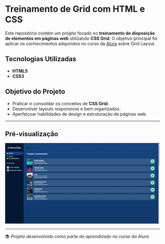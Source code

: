 # Treinamento de Grid com HTML e CSS

Este repositório contém um projeto focado no **treinamento de disposição de elementos em páginas web** utilizando **CSS Grid**. O objetivo principal foi aplicar os conhecimentos adquiridos no curso da [Alura](https://www.alura.com.br/) sobre Grid Layout.

## Tecnologias Utilizadas

- **HTML5**
- **CSS3**

## Objetivo do Projeto

- Praticar e consolidar os conceitos de **CSS Grid**.
- Desenvolver layouts responsivos e bem organizados.
- Aperfeiçoar habilidades de design e estruturação de páginas web.

---

## Pré-visualização

<div align="center">
  <img src="pre-grid.png" alt="Pré-visualização do Projeto">
</div>

---

📚 *Projeto desenvolvido como parte do aprendizado no curso da Alura.*

